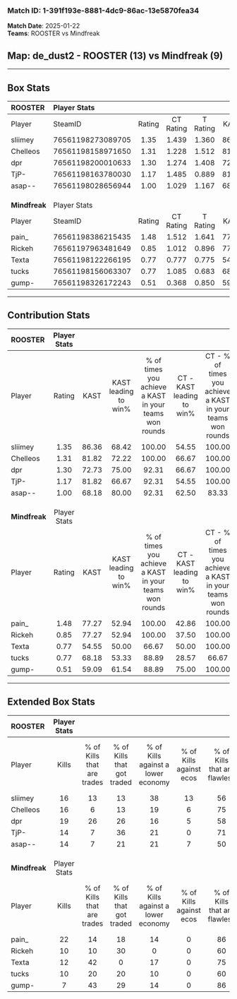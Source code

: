 ### Match ID: 1-391f193e-8881-4dc9-86ac-13e5870fea34  
**Match Date**: 2025-01-22  
**Teams**: ROOSTER vs Mindfreak  

## **Map**: de_dust2 - ROOSTER (13) vs Mindfreak (9)  
---  

## Box Stats  

| **ROOSTER**   | Player Stats      |        |           |          |       |      |       |         |        |      |     |
| :- | :- | :-: | :-: | :-: | :-: | :-: | :-: | :-: | :-: | :-: | :-: |
| Player        | SteamID           | Rating | CT Rating | T Rating | KAST  | ADR  | Kills | Assists | Deaths | K/D  | HS% |
| sliimey       | 76561198273089705 |  1.35  |   1.439   |  1.360   | 86.36 | 85.2 |  16   |    6    |   11   | 1.45 | 43  |
| Chelleos      | 76561198158971650 |  1.31  |   1.228   |  1.512   | 81.82 | 80.1 |  16   |    7    |   11   | 1.45 | 37  |
| dpr           | 76561198200010633 |  1.30  |   1.274   |  1.408   | 72.73 | 78.0 |  19   |    1    |   12   | 1.58 | 52  |
| TjP-          | 76561198163780030 |  1.17  |   1.485   |  0.889   | 81.82 | 72.1 |  14   |    9    |   13   | 1.08 | 57  |
| asap--        | 76561198028656944 |  1.00  |   1.029   |  1.167   | 68.18 | 64.7 |  14   |    4    |   14   | 1.00 | 64  |
|               |                   |        |           |          |       |      |       |         |        |      |     |
|               |                   |        |           |          |       |      |       |         |        |      |     |
|               |                   |        |           |          |       |      |       |         |        |      |     |
| **Mindfreak** | Player Stats      |        |           |          |       |      |       |         |        |      |     |
| Player        | SteamID           | Rating | CT Rating | T Rating | KAST  | ADR  | Kills | Assists | Deaths | K/D  | HS% |
| pain_         | 76561198386215435 |  1.48  |   1.512   |  1.641   | 77.27 | 99.9 |  22   |    3    |   14   | 1.57 | 27  |
| Rickeh        | 76561197963481649 |  0.85  |   1.012   |  0.896   | 77.27 | 75.5 |  10   |    6    |   18   | 0.56 | 80  |
| Texta         | 76561198122266195 |  0.77  |   0.777   |  0.775   | 54.55 | 57.6 |  12   |    3    |   15   | 0.80 | 66  |
| tucks         | 76561198156063307 |  0.77  |   1.085   |  0.683   | 68.18 | 52.1 |  10   |    3    |   15   | 0.67 | 30  |
| gump-         | 76561198326172243 |  0.51  |   0.368   |  0.850   | 59.09 | 45.2 |   7   |    2    |   17   | 0.41 | 28  |
---  

## Contribution Stats  

| **ROOSTER**   | Player Stats |       |                      |                                                        |                           |                                                             |                          |                                                            |
| :- | :-: | :-: | :-: | :-: | :-: | :-: | :-: | :-: |
| Player        |    Rating    | KAST  | KAST leading to win% | % of times you achieve a KAST in your teams won rounds | CT - KAST leading to win% | CT - % of times you achieve a KAST in your teams won rounds | T - KAST leading to win% | T - % of times you achieve a KAST in your teams won rounds |
| sliimey       |     1.35     | 86.36 |        68.42         |                         100.00                         |           54.55           |                           100.00                            |          87.50           |                           100.00                           |
| Chelleos      |     1.31     | 81.82 |        72.22         |                         100.00                         |           66.67           |                           100.00                            |          77.78           |                           100.00                           |
| dpr           |     1.30     | 72.73 |        75.00         |                         92.31                          |           66.67           |                           100.00                            |          85.71           |                           85.71                            |
| TjP-          |     1.17     | 81.82 |        66.67         |                         92.31                          |           54.55           |                           100.00                            |          85.71           |                           85.71                            |
| asap--        |     1.00     | 68.18 |        80.00         |                         92.31                          |           62.50           |                            83.33                            |          100.00          |                           100.00                           |
|               |              |       |                      |                                                        |                           |                                                             |                          |                                                            |
|               |              |       |                      |                                                        |                           |                                                             |                          |                                                            |
|               |              |       |                      |                                                        |                           |                                                             |                          |                                                            |
| **Mindfreak** | Player Stats |       |                      |                                                        |                           |                                                             |                          |                                                            |
| Player        |    Rating    | KAST  | KAST leading to win% | % of times you achieve a KAST in your teams won rounds | CT - KAST leading to win% | CT - % of times you achieve a KAST in your teams won rounds | T - KAST leading to win% | T - % of times you achieve a KAST in your teams won rounds |
| pain_         |     1.48     | 77.27 |        52.94         |                         100.00                         |           42.86           |                           100.00                            |          60.00           |                           100.00                           |
| Rickeh        |     0.85     | 77.27 |        52.94         |                         100.00                         |           37.50           |                           100.00                            |          66.67           |                           100.00                           |
| Texta         |     0.77     | 54.55 |        50.00         |                         66.67                          |           50.00           |                           100.00                            |          50.00           |                           50.00                            |
| tucks         |     0.77     | 68.18 |        53.33         |                         88.89                          |           28.57           |                            66.67                            |          75.00           |                           100.00                           |
| gump-         |     0.51     | 59.09 |        61.54         |                         88.89                          |           75.00           |                           100.00                            |          55.56           |                           83.33                            |
---  

## Extended Box Stats  

| **ROOSTER**   | Player Stats |                            |                            |                                    |                         |                              |                                 |        |                             |                                     |                          |                               |                            |
| :- | :-: | :-: | :-: | :-: | :-: | :-: | :-: | :-: | :-: | :-: | :-: | :-: | :-: |
| Player        |    Kills     | % of Kills that are trades | % of Kills that got traded | % of Kills against a lower economy | % of Kills against ecos | % of Kills that are flawless | % of Kills that are close duels | Deaths | % of Deaths that get traded | % of Deaths against a lower economy | % of Deaths against ecos | % of Deaths that are flawless | % of Deaths that are close |
| sliimey       |      16      |             13             |             13             |                 38                 |           13            |              56              |                6                |   11   |             18              |                  9                  |            0             |              73               |             18             |
| Chelleos      |      16      |             6              |             13             |                 19                 |            6            |              75              |                6                |   11   |             18              |                  9                  |            0             |              73               |             9              |
| dpr           |      19      |             26             |             26             |                 16                 |            5            |              58              |               16                |   12   |              8              |                  8                  |            0             |              83               |             8              |
| TjP-          |      14      |             7              |             36             |                 21                 |            0            |              71              |               14                |   13   |             15              |                  8                  |            0             |              69               |             0              |
| asap--        |      14      |             7              |             21             |                 21                 |            7            |              50              |               14                |   14   |             29              |                 14                  |            0             |              79               |             7              |
|               |              |                            |                            |                                    |                         |                              |                                 |        |                             |                                     |                          |                               |                            |
|               |              |                            |                            |                                    |                         |                              |                                 |        |                             |                                     |                          |                               |                            |
|               |              |                            |                            |                                    |                         |                              |                                 |        |                             |                                     |                          |                               |                            |
| **Mindfreak** | Player Stats |                            |                            |                                    |                         |                              |                                 |        |                             |                                     |                          |                               |                            |
| Player        |    Kills     | % of Kills that are trades | % of Kills that got traded | % of Kills against a lower economy | % of Kills against ecos | % of Kills that are flawless | % of Kills that are close duels | Deaths | % of Deaths that get traded | % of Deaths against a lower economy | % of Deaths against ecos | % of Deaths that are flawless | % of Deaths that are close |
| pain_         |      22      |             14             |             18             |                 14                 |            0            |              86              |                5                |   14   |             29              |                  0                  |            0             |              64               |             7              |
| Rickeh        |      10      |             10             |             30             |                 0                  |            0            |              60              |               20                |   18   |             22              |                  0                  |            0             |              56               |             17             |
| Texta         |      12      |             42             |             0              |                 17                 |            0            |              75              |                0                |   15   |              0              |                  7                  |            0             |              53               |             7              |
| tucks         |      10      |             20             |             20             |                 10                 |            0            |              60              |               10                |   15   |             27              |                  0                  |            0             |              80               |             0              |
| gump-         |      7       |             43             |             29             |                 14                 |            0            |              86              |               14                |   17   |             29              |                  6                  |            0             |              59               |             24             |
